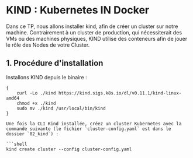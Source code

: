 # KIND : Kubernetes IN Docker

Dans ce TP, nous allons installer kind, afin de créer un cluster sur notre machine. 
Contrairement à un cluster de production, qui nécessiterait des VMs ou des machines physiques, KIND utilise des conteneurs afin de jouer le rôle des Nodes de votre Cluster.

## 1. Procédure d'installation

Installons KIND depuis le binaire :
```shell
{
    curl -Lo ./kind https://kind.sigs.k8s.io/dl/v0.11.1/kind-linux-amd64
    chmod +x ./kind
    sudo mv ./kind /usr/local/bin/kind
}

Une fois la CLI Kind installée, créez un cluster Kubernetes avec la commande suivante (le fichier `cluster-config.yaml` est dans le dossier `02_kind`) :

```shell
kind create cluster --config cluster-config.yaml
```